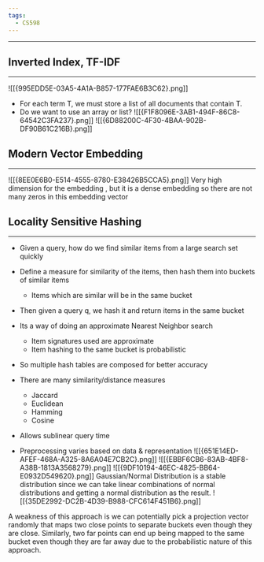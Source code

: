 ```yaml
---
tags:
  - CS598
---
```

---

## Inverted Index, TF-IDF
---
![[{995EDD5E-03A5-4A1A-B857-177FAE6B3C62}.png]]
- For each term T, we must store a list of all documents that contain T.
- Do we want to use an array or list?
![[{F1F8096E-3AB1-494F-86C8-64542C3FA237}.png]]
![[{6D88200C-4F30-4BAA-902B-DF90B61C216B}.png]]

## Modern Vector Embedding
---
![[{8EE0E6B0-E514-4555-8780-E38426B5CCA5}.png]]
Very high dimension for the embedding , but it is a dense embedding so there are not many zeros in this embedding vector

## Locality Sensitive Hashing
---
- Given a query, how do we find similar items from a large search set quickly
- Define a measure for similarity of the items, then hash them into buckets of similar items
	- Items which are similar will be in the same bucket 
- Then given a query q, we hash it and return items in the same bucket

- Its a way of doing an approximate Nearest Neighbor search
	- Item signatures used are approximate
	- Item hashing to the same bucket is probabilistic 
- So multiple hash tables are composed for better accuracy 

- There are many similarity/distance measures
	- Jaccard
	- Euclidean
	- Hamming 
	- Cosine
- Allows sublinear query time
- Preprocessing varies based on data & representation
![[{651E14ED-AFEF-468A-A325-8A6A04E7CB2C}.png]]
![[{EBBF6CB6-83AB-4BF8-A38B-1813A3568279}.png]]
![[{9DF10194-46EC-4825-BB64-E0932D549620}.png]]
Gaussian/Normal Distribution is a stable distribution since we can take linear combinations of normal distributions and getting a normal distribution as the result. 
![[{35DE2992-DC2B-4D39-B988-CFC614F451B6}.png]]

A weakness of this approach is we can potentially pick a projection vector randomly that maps two close points to separate buckets even though they are close. Similarly, two far points can end up being mapped to the same bucket even though they are far away due to the probabilistic nature of this approach. 